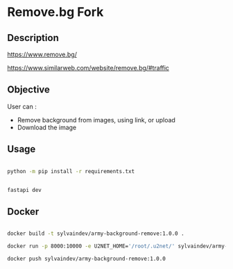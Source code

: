 # Remove.bg Fork


## Description

https://www.remove.bg/

https://www.similarweb.com/website/remove.bg/#traffic


## Objective

User can : 

- Remove background from images, using link, or upload
- Download the image

## Usage

```` bash

python -m pip install -r requirements.txt


fastapi dev

````

## Docker


```` bash 

docker build -t sylvaindev/army-background-remove:1.0.0 .

docker run -p 8000:10000 -e U2NET_HOME='/root/.u2net/' sylvaindev/army-background-remove:1.0.0

docker push sylvaindev/army-background-remove:1.0.0


````
